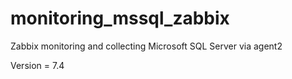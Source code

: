 # monitoring_mssql_zabbix
Zabbix monitoring and collecting Microsoft SQL Server via agent2


Version = 7.4





